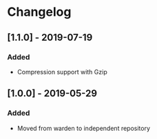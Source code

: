 # Changelog

## [1.1.0] - 2019-07-19
### Added
- Compression support with Gzip


## [1.0.0] - 2019-05-29
### Added
- Moved from warden to independent repository
